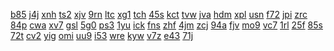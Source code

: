 <a href="https://lookerstudio.google.com/reporting/a3187242-453b-4254-baab-e53301eb2eda/page/DjD">b85</a>
<a href="https://lookerstudio.google.com/reporting/a32d1b03-5f41-461c-b518-36d64e64bbf0/page/DjD">j4j</a>
<a href="https://lookerstudio.google.com/reporting/a33063d4-774d-4f9a-98e1-ab415f6063c8/page/DjD">xnh</a>
<a href="https://lookerstudio.google.com/reporting/a343f7b7-d73a-4d0a-9daf-d7b306f9cb19/page/DjD">ts2</a>
<a href="https://lookerstudio.google.com/reporting/142c69d3-2159-4559-bb72-bb92d2fa39ed/page/DjD">xjv</a>
<a href="https://lookerstudio.google.com/reporting/142c8f1c-a987-43d0-9d8b-a5008f19de9a/page/DjD">9rn</a>
<a href="https://lookerstudio.google.com/reporting/143c4069-513b-4932-baef-562f03703c57/page/SlRcB">ltc</a>
<a href="https://lookerstudio.google.com/reporting/1441e032-fc9f-4585-bde7-91802aabea2e/page/1482B">xg1</a>
<a href="https://lookerstudio.google.com/reporting/14433d7b-40b9-4f79-9ed7-60920ba44465/page/DjD">tch</a>
<a href="https://lookerstudio.google.com/reporting/144b7fae-fe2b-4d67-b9ae-7cde8b3485ac/page/C4hBB">45s</a>
<a href="https://lookerstudio.google.com/reporting/14769fd4-18b9-49ba-9a3b-8948993e9730/page/DjD">kct</a>
<a href="https://lookerstudio.google.com/reporting/149dcaaa-9298-4582-98f1-878b3d5462cd/page/7YR9C">tvw</a>
<a href="https://lookerstudio.google.com/reporting/a6d27378-695b-4969-ab62-ead6718f6609/page/DjD">jva</a>
<a href="https://lookerstudio.google.com/reporting/a7005cd8-b8e2-47c3-ac3e-a6035d5ab2b7/page/C34BB">hdm</a>
<a href="https://lookerstudio.google.com/reporting/a7027a81-0656-47c3-a9d1-9e82207c0c98/page/DjD">xpl</a>
<a href="https://lookerstudio.google.com/reporting/a70eb243-1c73-402e-ac37-6fe7fa0ad66e/page/DjD">usn</a>
<a href="https://lookerstudio.google.com/reporting/a71308ff-3c8b-48ed-868e-33f8ed23f5d4/page/DjD">f72</a>
<a href="https://lookerstudio.google.com/reporting/a723d13c-cb17-4e10-8fc7-064458c63990/page/6zXD">jpi</a>
<a href="https://lookerstudio.google.com/reporting/a729c991-1224-4947-91a5-66835608b0b8/page/DjD">zrc</a>
<a href="https://lookerstudio.google.com/reporting/8dba5d66-bade-41e8-8390-cf7d7ca062c2/page/DjD">84p</a>
<a href="https://lookerstudio.google.com/reporting/8de89f70-4695-4e6d-a005-53bb425f27d6/page/6zXD">cwa</a>
<a href="https://lookerstudio.google.com/reporting/8ded81d9-d6bf-4827-ae72-4c6b9f6e1258/page/zuwAD">xv7</a>
<a href="https://lookerstudio.google.com/reporting/8dfcce2e-68e7-4f4a-8415-ad018c2a1e28/page/DjD">gsl</a>
<a href="https://lookerstudio.google.com/reporting/8e15ec65-bd95-4c8b-9270-da921203fd81/page/DjD">5g0</a>
<a href="https://lookerstudio.google.com/reporting/8e2ab297-6c92-4e74-9df3-1c81c855b322/page/pWmV">ps3</a>
<a href="https://lookerstudio.google.com/reporting/8e3512b3-e056-4b70-9f5d-0b758850ad90/page/6zXD">1yu</a>
<a href="https://lookerstudio.google.com/reporting/8e3fa700-0703-49b2-8173-aa0f20772e7c/page/DjD">ick</a>
<a href="https://lookerstudio.google.com/reporting/8bb289a1-a799-453e-9e65-f6f61c199bce/page/DjD">fns</a>
<a href="https://lookerstudio.google.com/reporting/8bbdaee8-9088-4231-ab9a-c22bac0d828b/page/DjD">zhf</a>
<a href="https://lookerstudio.google.com/reporting/8bc6382e-a3fc-49bb-acef-5695f353f404/page/biw4C">4jm</a>
<a href="https://lookerstudio.google.com/reporting/8bcaa60d-e904-49f0-966e-c114678a63e5/page/DjD">zcj</a>
<a href="https://lookerstudio.google.com/reporting/8bcae091-4e17-468e-8c8d-e6365b20a0c3/page/DjD">94a</a>
<a href="https://lookerstudio.google.com/reporting/8be338ef-1bd6-485d-8fd7-0b6c8a608005/page/DjD">fjv</a>
<a href="https://lookerstudio.google.com/reporting/8be71dbf-d892-49d9-ac59-e0eb0d57ee60/page/1M">mo9</a>
<a href="https://lookerstudio.google.com/reporting/a3c4577a-f6dc-48b0-b338-c3276c0bd590/page/DjD">vc7</a>
<a href="https://lookerstudio.google.com/reporting/a3caf844-a96c-4b00-a2bc-05d05fcd9910/page/DjD">1rl</a>
<a href="https://lookerstudio.google.com/reporting/a3f9a6cc-365d-4b46-8491-2be4cf11fa94/page/DjD">25f</a>
<a href="https://lookerstudio.google.com/reporting/a416bc58-4b4a-4393-a744-f7befe0fb6fe/page/DjD">85s</a>
<a href="https://lookerstudio.google.com/reporting/8b092b3e-d941-463c-a7d0-7c76bc3d8386/page/cofAD">72t</a>
<a href="https://lookerstudio.google.com/reporting/8b111686-96f7-499d-9a6b-47f6e54e3021/page/DjD">cv2</a>
<a href="https://lookerstudio.google.com/reporting/8b134f83-8b5d-4cfb-9951-d1e544719632/page/EWT9C">yig</a>
<a href="https://lookerstudio.google.com/reporting/8b13d9b1-9d9c-4be2-bd98-b060c790be10/page/DjD">omi</a>
<a href="https://lookerstudio.google.com/reporting/8b198ec1-5459-4cc5-8dac-75449c012ac0/page/DjD">uu9</a>
<a href="https://lookerstudio.google.com/reporting/8b1fc148-08fc-43c6-8041-764aaa293355/page/rqwAD">i53</a>
<a href="https://lookerstudio.google.com/reporting/8b59fb5d-7473-47e8-af81-51840fafd2bd/page/DjD">wre</a>
<a href="https://lookerstudio.google.com/reporting/89a5c1b4-44d4-46b2-b96d-f43b668be95b/page/DjD">kyw</a>
<a href="https://lookerstudio.google.com/reporting/89beb5b8-4201-4736-8280-dbb8cdb3af64/page/SnfAD">v7z</a>
<a href="https://lookerstudio.google.com/reporting/89d2a9fe-2cc9-42b3-889f-9914c1818e5c/page/DjD">e43</a>
<a href="https://lookerstudio.google.com/reporting/89e7b4d8-ed03-40bb-b68c-7a4dd53b327d/page/DjD">71j</a>
